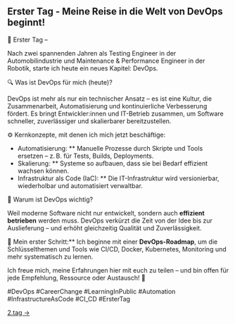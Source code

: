 ## Erster Tag - Meine Reise in die Welt von DevOps beginnt!


🚀 Erster Tag – 

Nach zwei spannenden Jahren als Testing Engineer in der Automobilindustrie und Maintenance & Performance Engineer in der Robotik, starte ich heute ein neues Kapitel: DevOps.

🔍 Was ist DevOps für mich (heute)? 

DevOps ist mehr als nur ein technischer Ansatz – es ist eine Kultur, die Zusammenarbeit, Automatisierung und kontinuierliche Verbesserung fördert. 
Es bringt Entwickler:innen und IT-Betrieb zusammen, um Software schneller, zuverlässiger und skalierbarer bereitzustellen.

⚙️ Kernkonzepte, mit denen ich mich jetzt beschäftige:
 
- Automatisierung: ** Manuelle Prozesse durch Skripte und Tools ersetzen – z. B. für Tests, Builds, Deployments.  
- Skalierung: ** Systeme so aufbauen, dass sie bei Bedarf effizient wachsen können.  
- Infrastruktur als Code (IaC): ** Die IT-Infrastruktur wird versionierbar, wiederholbar und automatisiert verwaltbar.

🎯 Warum ist DevOps wichtig?
 
Weil moderne Software nicht nur entwickelt, sondern auch **effizient betrieben** werden muss. DevOps verkürzt die Zeit von der Idee bis zur Auslieferung – und erhöht gleichzeitig Qualität und Zuverlässigkeit.


📍 
Mein erster Schritt:** Ich beginne mit einer **DevOps-Roadmap**, um die Schlüsselthemen und Tools wie CI/CD, Docker, Kubernetes, Monitoring und mehr systematisch zu lernen.

Ich freue mich, meine Erfahrungen hier mit euch zu teilen – und bin offen für jede Empfehlung, Ressource oder Austausch! 💬

#DevOps #CareerChange #LearningInPublic #Automation #InfrastructureAsCode #CI_CD #ErsterTag



[2.tag →](../day02/README.md)
